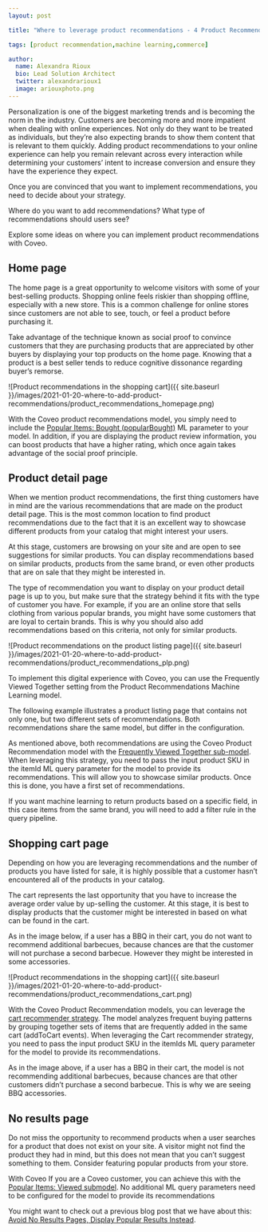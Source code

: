 ```yaml
---
layout: post

title: "Where to leverage product recommendations - 4 Product Recommendation Examples in Commerce "

tags: [product recommendation,machine learning,commerce]

author:
  name: Alexandra Rioux
  bio: Lead Solution Architect
  twitter: alexandrarioux1
  image: ariouxphoto.png
---
```

Personalization is one of the biggest marketing trends and is becoming the norm in the industry. Customers are becoming more and more impatient when dealing with online experiences. Not only do they want to be treated as individuals, but they’re also expecting brands to show them content that is relevant to them quickly. Adding product recommendations to your online experience can help you remain relevant across every interaction while determining your customers’ intent to increase conversion and ensure they have the experience they expect. 

<!-- more -->

Once you are convinced that you want to implement recommendations, you need to decide about your strategy. 

Where do you want to add recommendations? What type of recommendations should users see? 

Explore some ideas on where you can implement product recommendations with Coveo.

## Home page

The home page is a great opportunity to welcome visitors with some of your best-selling products. Shopping online feels riskier than shopping offline, especially with a new store. This is a common challenge for online stores since customers are not able to see, touch, or feel a product before purchasing it.
 
Take advantage of the technique known as social proof to convince customers that they are purchasing products that are appreciated by other buyers by displaying your top products on the home page. Knowing that a product is a best seller tends to reduce cognitive dissonance regarding buyer’s remorse. 

![Product recommendations in the shopping cart]({{ site.baseurl }}/images/2021-01-20-where-to-add-product-recommendations/product_recommendations_homepage.png)

With the Coveo product recommendations model, you simply need to include the [Popular Items: Bought (popularBought)](https://docs.coveo.com/en/3284/coveo-for-commerce/leveraging-machine-learning-product-recommendations#popular-items-bought-popularbought) ML parameter to your model. In addition, if you are displaying the product review information, you can boost products that have a higher rating, which once again takes advantage of the social proof principle.

## Product detail page

When we mention product recommendations, the first thing customers have in mind are the various recommendations that are made on the product detail page. This is the most common location to find product recommendations due to the fact that it is an excellent way to showcase different products from your catalog that might interest your users. 

At this stage, customers are browsing on your site and are open to see suggestions for similar products. You can display recommendations based on similar products, products from the same brand, or even other products that are on sale that they might be interested in.

The type of recommendation you want to display on your product detail page is up to you, but make sure that the strategy behind it fits with the type of customer you have. For example, if you are an online store that sells clothing from various popular brands, you might have some customers that are loyal to certain brands. This is why you should also add recommendations based on this criteria, not only for similar products. 

![Product recommendations on the product listing page]({{ site.baseurl }}/images/2021-01-20-where-to-add-product-recommendations/product_recommendations_plp.png)

To implement this digital experience with Coveo, you can use the Frequently Viewed Together setting from the Product Recommendations Machine Learning model. 

The following example illustrates a product listing page that contains not only one, but two different sets of recommendations. Both recommendations share the same model, but differ in the configuration. 

As mentioned above, both recommendations are using the Coveo Product Recommendation model with the [Frequently Viewed Together sub-model](https://docs.coveo.com/en/3284/coveo-for-commerce/leveraging-machine-learning-product-recommendations#frequently-viewed-together-frequentviewed). When leveraging this strategy, you need to pass the input product SKU in the itemId ML query parameter for the model to provide its recommendations. This will allow you to showcase similar products. Once this is done, you have a first set of recommendations.

If you want machine learning to return products based on a specific field, in this case items from the same brand, you will need to add a filter rule in the query pipeline. 

## Shopping cart page
Depending on how you are leveraging recommendations and the number of products you have listed for sale, it is highly possible that a customer hasn’t encountered all of the products in your catalog.  

The cart represents the last opportunity that you have to increase the average order value by up-selling the customer. At this stage, it is best to display products that the customer might be interested in based on what can be found in the cart. 

As in the image below, if a user has a BBQ in their cart, you do not want to recommend additional barbecues, because chances are that the customer will not purchase a second barbecue. However they might be interested in some accessories. 

![Product recommendations in the shopping cart]({{ site.baseurl }}/images/2021-01-20-where-to-add-product-recommendations/product_recommendations_cart.png)

With the Coveo Product Recommendation models, you can leverage the [cart recommender strategy](https://docs.coveo.com/en/3284/coveo-for-commerce/leveraging-machine-learning-product-recommendations#cart-recommender-cart). The model analyzes frequent buying patterns by grouping together sets of items that are frequently added in the same cart (addToCart events). When leveraging the Cart recommender strategy, you need to pass the input product SKU in the itemIds ML query parameter for the model to provide its recommendations.

As in the image above, if a user has a BBQ in their cart, the model is not recommending additional barbecues, because chances are that other customers didn’t purchase a second barbecue. This is why we are seeing BBQ accessories. 

## No results page
Do not miss the opportunity to recommend products when a user searches for a product that does not exist on your site. A visitor might not find the product they had in mind, but this does not mean that you can’t suggest something to them. Consider featuring popular products from your store.

With Coveo
If you are a Coveo customer, you can achieve this with the [Popular Items: Viewed submodel](https://docs.coveo.com/en/3284/coveo-for-commerce/leveraging-machine-learning-product-recommendations#popular-items-viewed-popularviewed). No additional ML query parameters need to be configured for the model to provide its recommendations

You might want to check out a previous blog post that we have about this: [Avoid No Results Pages, Display Popular Results Instead](https://source.coveo.com/2019/01/22/popular-results-when-no-results/).









